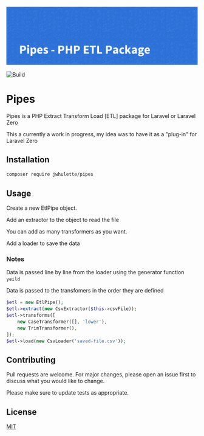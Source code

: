 ![Banner](.github/images/pipes_banner.png)

![Build](https://github.com/jwhulette/pipes/workflows/Tests/badge.svg)

# Pipes

Pipes is a PHP Extract Transform Load [ETL] package for Laravel or Laravel Zero

This a currently a work in progress, my idea was to have it as a "plug-in" for Laravel Zero

## Installation

```bash
composer require jwhulette/pipes
```

## Usage

Create a new EtlPipe object.

Add an extractor to the object to read the file

You can add as many transformers as you want.

Add a loader to save the data

### Notes

Data is passed line by line from the loader using the generator function `yeild`

Data is passed to the transfomers in the order they are defined

```php
$etl = new EtlPipe();
$etl->extract(new CsvExtractor($this->csvFile));
$etl->transforms([
    new CaseTransformer([], 'lower'),
    new TrimTransformer(),
]);
$etl->load(new CsvLoader('saved-file.csv'));
```

## Contributing

Pull requests are welcome. For major changes, please open an issue first to discuss what you would like to change.

Please make sure to update tests as appropriate.

## License

[MIT](https://choosealicense.com/licenses/mit/)
